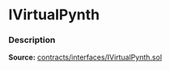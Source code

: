 # IVirtualPynth

### Description <a href="description" id="description"></a>

**Source:** [contracts/interfaces/IVirtualPynth.sol](https://github.com/perifinance/peri-finance/blob/master/contracts/interfaces/IVirtualPynth.sol)
